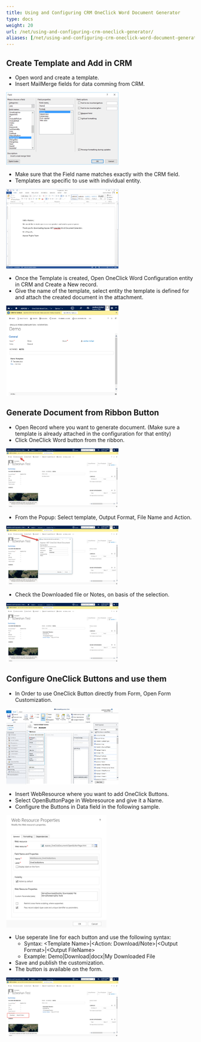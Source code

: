 ```yaml
---
title: Using and Configuring CRM OneClick Word Document Generator
type: docs
weight: 20
url: /net/using-and-configuring-crm-oneclick-generator/
aliases: [/net/using-and-configuring-crm-oneclick-word-document-generator/]
---
```


## Create Template and Add in CRM

- Open word and create a template.
- Insert MailMerge fields for data comming from CRM. 

![using-and-configuring-crm-oneclick-word-document-generator-1](1)

- Make sure that the Field name matches exactly with the CRM field.
- Templates are specific to use with individual entity. 

![using-and-configuring-crm-oneclick-word-document-generator-1](2)

- Once the Template is created, Open OneClick Word Configuration entity in CRM and Create a New record.
- Give the name of the template, select entity the template is defined for and attach the created document in the attachment. 

![using-and-configuring-crm-oneclick-word-document-generator-3](3)

## Generate Document from Ribbon Button

- Open Record where you want to generate document. (Make sure a template is already attached in the configuration for that entity)
- Click OneClick Word button from the ribbon. 

![using-and-configuring-crm-oneclick-word-document-generator-4](4)

- From the Popup: Select template, Output Format, File Name and Action. 

![using-and-configuring-crm-oneclick-word-document-generator-5](5)

- Check the Downloaded file or Notes, on basis of the selection. 

![using-and-configuring-crm-oneclick-word-document-generator-6](6)

## Configure OneClick Buttons and use them

- In Order to use OneClick Button directly from Form, Open Form Customization. 

![using-and-configuring-crm-oneclick-word-document-generator-7](7)

- Insert WebResource where you want to add OneClick Buttons.
- Select OpenButtonPage in Webresource and give it a Name.
- Configure the Buttons in Data field in the following sample. 

![using-and-configuring-crm-oneclick-word-document-generator-8](8)

- Use seperate line for each button and use the following syntax: 
  - Syntax: &lt;Template Name&gt;|&lt;Action: Download/Note&gt;|&lt;Output Format&gt;|&lt;Output FileName&gt;
  - Example: Demo|Download|docx|My Downloaded File
- Save and publish the customization.
- The button is available on the form. 

![using-and-configuring-crm-oneclick-word-document-generator-9](9)
